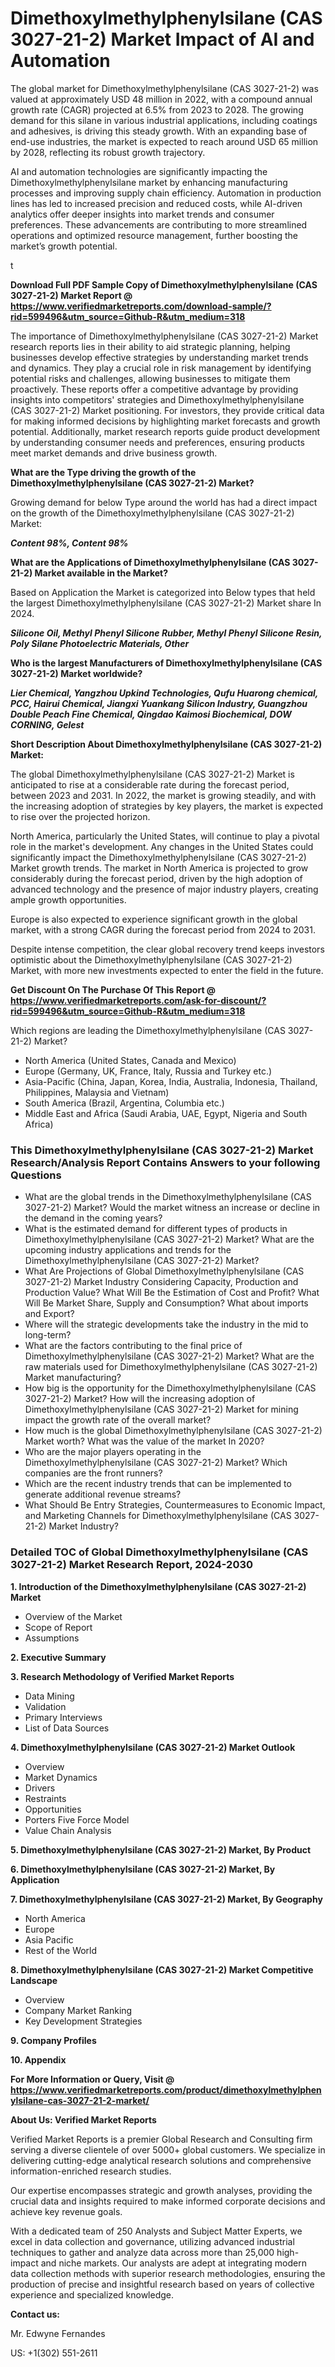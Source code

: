 <meta name="title" content="Global  Dimethoxylmethylphenylsilane (CAS 3027-21-2) Market Impact of AI and Automation"><meta name="description" content="  The global market for Dimethoxylmethylphenylsilane (CAS 3027-21-2) was valued at approximately USD 48 million in 2022, with a compound annual growth rate (CAGR) proj"><meta name="title" content=" Dimethoxylmethylphenylsilane (CAS 3027-21-2) Market Size, Share, Scope, Trends, Growth, Opportunities, Analysis, Forecast"> <h1>Dimethoxylmethylphenylsilane (CAS 3027-21-2) Market Impact of AI and Automation</h1> <p>The global market for Dimethoxylmethylphenylsilane (CAS 3027-21-2) was valued at approximately USD 48 million in 2022, with a compound annual growth rate (CAGR) projected at 6.5% from 2023 to 2028. The growing demand for this silane in various industrial applications, including coatings and adhesives, is driving this steady growth. With an expanding base of end-use industries, the market is expected to reach around USD 65 million by 2028, reflecting its robust growth trajectory.</p> <p>AI and automation technologies are significantly impacting the Dimethoxylmethylphenylsilane market by enhancing manufacturing processes and improving supply chain efficiency. Automation in production lines has led to increased precision and reduced costs, while AI-driven analytics offer deeper insights into market trends and consumer preferences. These advancements are contributing to more streamlined operations and optimized resource management, further boosting the market’s growth potential.</p> t</p><p id="" class=""><strong>Download Full PDF Sample Copy of Dimethoxylmethylphenylsilane (CAS 3027-21-2) Market Report @ <a href="https://www.verifiedmarketreports.com/download-sample/?rid=599496&utm_source=Github-R&utm_medium=318" target="_blank">https://www.verifiedmarketreports.com/download-sample/?rid=599496&utm_source=Github-R&utm_medium=318</a></strong></p><p>The importance of&nbsp;Dimethoxylmethylphenylsilane (CAS 3027-21-2) Market research reports lies in their ability to aid strategic planning, helping businesses develop effective strategies by understanding market trends and dynamics. They play a crucial role in risk management by identifying potential risks and challenges, allowing businesses to mitigate them proactively. These reports offer a competitive advantage by providing insights into competitors' strategies and Dimethoxylmethylphenylsilane (CAS 3027-21-2) Market positioning. For investors, they provide critical data for making informed decisions by highlighting market forecasts and growth potential. Additionally, market research reports guide product development by understanding consumer needs and preferences, ensuring products meet market demands and drive business growth.</p><p><strong>What are the&nbsp;Type driving the growth of the Dimethoxylmethylphenylsilane (CAS 3027-21-2) Market?</strong></p><p id="" class="">Growing demand for below Type around the world has had a direct impact on the growth of the Dimethoxylmethylphenylsilane (CAS 3027-21-2) Market:</p><em><strong>Content 98%, Content 98%</strong></em></p><strong>What are the&nbsp;Applications&nbsp;of Dimethoxylmethylphenylsilane (CAS 3027-21-2) Market available in the Market?</strong></p><p id="" class="">Based on Application the Market is categorized into Below types that held the largest Dimethoxylmethylphenylsilane (CAS 3027-21-2) Market share In 2024.</p><em><strong>Silicone Oil, Methyl Phenyl Silicone Rubber, Methyl Phenyl Silicone Resin, Poly Silane Photoelectric Materials, Other</strong></em></p><strong>Who is the largest Manufacturers of Dimethoxylmethylphenylsilane (CAS 3027-21-2) Market worldwide?</strong></p><p><em><strong>Lier Chemical, Yangzhou Upkind Technologies, Qufu Huarong chemical, PCC, Hairui Chemical, Jiangxi Yuankang Silicon Industry, Guangzhou Double Peach Fine Chemical, Qingdao Kaimosi Biochemical, DOW CORNING, Gelest</strong></em></p><p id="" class=""><strong>Short Description About Dimethoxylmethylphenylsilane (CAS 3027-21-2) Market:</strong></p><p>The global Dimethoxylmethylphenylsilane (CAS 3027-21-2) Market is anticipated to rise at a considerable rate during the forecast period, between 2023 and 2031. In 2022, the market is growing steadily, and with the increasing adoption of strategies by key players, the market is expected to rise over the projected horizon.</p><p>North America, particularly the United States, will continue to play a pivotal role in the market's development. Any changes in the United States could significantly impact the Dimethoxylmethylphenylsilane (CAS 3027-21-2) Market growth trends. The market in North America is projected to grow considerably during the forecast period, driven by the high adoption of advanced technology and the presence of major industry players, creating ample growth opportunities.</p><p>Europe is also expected to experience significant growth in the global market, with a strong CAGR during the forecast period from 2024 to 2031.</p><p>Despite intense competition, the clear global recovery trend keeps investors optimistic about the Dimethoxylmethylphenylsilane (CAS 3027-21-2) Market, with more new investments expected to enter the field in the future.</p><p id="" class=""><strong>Get Discount On The Purchase Of This Report @ <a href="https://www.verifiedmarketreports.com/ask-for-discount/?rid=599496&utm_source=Github-R&utm_medium=318" target="_blank">https://www.verifiedmarketreports.com/ask-for-discount/?rid=599496&utm_source=Github-R&utm_medium=318</a></strong></p>Which regions are leading the Dimethoxylmethylphenylsilane (CAS 3027-21-2) Market?</p><ul><li>North America (United States, Canada and Mexico)</li><li>Europe (Germany, UK, France, Italy, Russia and Turkey etc.)</li><li>Asia-Pacific (China, Japan, Korea, India, Australia, Indonesia, Thailand, Philippines, Malaysia and Vietnam)</li><li>South America (Brazil, Argentina, Columbia etc.)</li><li>Middle East and Africa (Saudi Arabia, UAE, Egypt, Nigeria and South Africa)</li></ul><h3 id="" class="">This Dimethoxylmethylphenylsilane (CAS 3027-21-2) Market Research/Analysis Report Contains Answers to your following Questions</h3><ul><li>What are the global trends in the Dimethoxylmethylphenylsilane (CAS 3027-21-2) Market? Would the market witness an increase or decline in the demand in the coming years?</li><li>What is the estimated demand for different types of products in Dimethoxylmethylphenylsilane (CAS 3027-21-2) Market? What are the upcoming industry applications and trends for the Dimethoxylmethylphenylsilane (CAS 3027-21-2) Market?</li><li>What Are Projections of Global Dimethoxylmethylphenylsilane (CAS 3027-21-2) Market Industry Considering Capacity, Production and Production Value? What Will Be the Estimation of Cost and Profit? What Will Be Market Share, Supply and Consumption? What about imports and Export?</li><li>Where will the strategic developments take the industry in the mid to long-term?</li><li>What are the factors contributing to the final price of Dimethoxylmethylphenylsilane (CAS 3027-21-2) Market? What are the raw materials used for Dimethoxylmethylphenylsilane (CAS 3027-21-2) Market manufacturing?</li><li>How big is the opportunity for the Dimethoxylmethylphenylsilane (CAS 3027-21-2) Market? How will the increasing adoption of Dimethoxylmethylphenylsilane (CAS 3027-21-2) Market for mining impact the growth rate of the overall market?</li><li>How much is the global Dimethoxylmethylphenylsilane (CAS 3027-21-2) Market worth? What was the value of the market In 2020?</li><li>Who are the major players operating in the Dimethoxylmethylphenylsilane (CAS 3027-21-2) Market? Which companies are the front runners?</li><li>Which are the recent industry trends that can be implemented to generate additional revenue streams?</li><li>What Should Be Entry Strategies, Countermeasures to Economic Impact, and Marketing Channels for Dimethoxylmethylphenylsilane (CAS 3027-21-2) Market Industry?</li></ul><h3 id="" class="">Detailed TOC of Global Dimethoxylmethylphenylsilane (CAS 3027-21-2) Market Research Report, 2024-2030</h3><p id="" class=""><strong>1. Introduction of the Dimethoxylmethylphenylsilane (CAS 3027-21-2) Market</strong></p><ul><li>Overview of the Market</li><li>Scope of Report</li><li>Assumptions</li></ul><p id="" class=""><strong>2. Executive Summary</strong></p><p id="" class=""><strong>3. Research Methodology of Verified Market Reports</strong></p><ul><li>Data Mining</li><li>Validation</li><li>Primary Interviews</li><li>List of Data Sources</li></ul><p id="" class=""><strong>4. Dimethoxylmethylphenylsilane (CAS 3027-21-2) Market Outlook</strong></p><ul><li>Overview</li><li>Market Dynamics</li><li>Drivers</li><li>Restraints</li><li>Opportunities</li><li>Porters Five Force Model</li><li>Value Chain Analysis</li></ul><p id="" class=""><strong>5. Dimethoxylmethylphenylsilane (CAS 3027-21-2) Market, By Product</strong></p><p id="" class=""><strong>6. Dimethoxylmethylphenylsilane (CAS 3027-21-2) Market, By Application</strong></p><p id="" class=""><strong>7. Dimethoxylmethylphenylsilane (CAS 3027-21-2) Market, By Geography</strong></p><ul><li>North America</li><li>Europe</li><li>Asia Pacific</li><li>Rest of the World</li></ul><p id="" class=""><strong>8. Dimethoxylmethylphenylsilane (CAS 3027-21-2) Market Competitive Landscape</strong></p><ul><li>Overview</li><li>Company Market Ranking</li><li>Key Development Strategies</li></ul><p id="" class=""><strong>9. Company Profiles</strong></p><p id="" class=""><strong>10. Appendix</strong></p><p id="" class=""><strong>For More Information or Query, Visit @ <a href="https://www.verifiedmarketreports.com/product/dimethoxylmethylphenylsilane-cas-3027-21-2-market/" target="_blank">https://www.verifiedmarketreports.com/product/dimethoxylmethylphenylsilane-cas-3027-21-2-market/</a></strong></p><p id="" class=""><strong>About Us: Verified Market Reports</strong></p><p id="" class="">Verified Market Reports is a premier Global Research and Consulting firm serving a diverse clientele of over 5000+ global customers. We specialize in delivering cutting-edge analytical research solutions and comprehensive information-enriched research studies.</p><p id="" class="">Our expertise encompasses strategic and growth analyses, providing the crucial data and insights required to make informed corporate decisions and achieve key revenue goals.</p><p id="" class="">With a dedicated team of 250 Analysts and Subject Matter Experts, we excel in data collection and governance, utilizing advanced industrial techniques to gather and analyze data across more than 25,000 high-impact and niche markets. Our analysts are adept at integrating modern data collection methods with superior research methodologies, ensuring the production of precise and insightful research based on years of collective experience and specialized knowledge.</p><p id="" class=""><strong>Contact us:</strong></p><p id="" class="">Mr. Edwyne Fernandes</p><p id="" class="">US: +1(302) 551-2611</p>